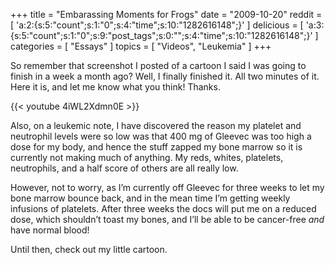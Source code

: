 +++
title = "Embarassing Moments for Frogs"
date = "2009-10-20"
reddit = [ 'a:2:{s:5:"count";s:1:"0";s:4:"time";s:10:"1282616148";}' ]
delicious = [ 'a:3:{s:5:"count";s:1:"0";s:9:"post_tags";s:0:"";s:4:"time";s:10:"1282616148";}' ]
categories = [ "Essays" ]
topics = [
  "Videos",
  "Leukemia"
]
+++

So remember that screenshot I posted of a cartoon I said I was going to finish in a week a month ago? Well, I finally finished it.<!--more--> All two minutes of it. Here it is, and let me know what you think! Thanks.

{{< youtube 4iWL2Xdmn0E >}}

Also, on a leukemic note, I have discovered the reason my platelet and neutrophil levels were so low was that 400 mg of Gleevec was too high a dose for my body, and hence the stuff zapped my bone marrow so it is currently not making much of anything. My reds, whites, platelets, neutrophils, and a half score of others are all really low.

However, not to worry, as I&#8217;m currently off Gleevec for three weeks to let my bone marrow bounce back, and in the mean time I&#8217;m getting weekly infusions of platelets. After three weeks the docs will put me on a reduced dose, which shouldn&#8217;t toast my bones, and I&#8217;ll be able to be cancer-free _and_ have normal blood!

Until then, check out my little cartoon.

